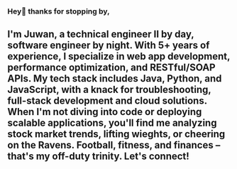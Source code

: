 ### Hey👋 thanks for stopping by,

## I'm Juwan, a technical engineer II by day, software engineer by night. With 5+ years of experience, I specialize in web app development, performance optimization, and RESTful/SOAP APIs. My tech stack includes Java, Python, and JavaScript, with a knack for troubleshooting, full-stack development and cloud solutions. When I'm not diving into code or deploying scalable applications, you'll find me analyzing stock market trends, lifting wieghts, or cheering on the Ravens. Football, fitness, and finances – that's my off-duty trinity. Let's connect! ##


<!--
**Juwan-Hollingsworth/Juwan-Hollingsworth** is a ✨ _special_ ✨ repository because its `README.md` (this file) appears on your GitHub profile.

Here are some ideas to get you started:

- 🔭 I’m currently working on ...
- 🌱 I’m currently learning ...
- 👯 I’m looking to collaborate on ...
- 🤔 I’m looking for help with ...
- 💬 Ask me about ...
- 📫 How to reach me: ...
- 😄 Pronouns: ...
- ⚡ Fun fact: ...
-->
